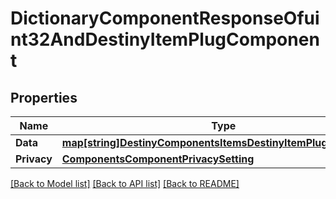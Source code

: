 # DictionaryComponentResponseOfuint32AndDestinyItemPlugComponent

## Properties
Name | Type | Description | Notes
------------ | ------------- | ------------- | -------------
**Data** | [**map[string]DestinyComponentsItemsDestinyItemPlugComponent**](Destiny.Components.Items.DestinyItemPlugComponent.md) |  | [optional] 
**Privacy** | [**ComponentsComponentPrivacySetting**](Components.ComponentPrivacySetting.md) |  | [optional] 

[[Back to Model list]](../README.md#documentation-for-models) [[Back to API list]](../README.md#documentation-for-api-endpoints) [[Back to README]](../README.md)


